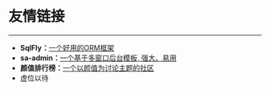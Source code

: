 # 友情链接

--- 

- **SqlFly：**[一个好用的ORM框架](https://sqlfly.dev33.cn/)
- **sa-admin：**[一个基于多窗口后台模板, 强大、易用](http://sa-admin.dev33.cn/)
- **颜值排行榜：**[一个以颜值为讨论主题的社区](http://web.yanzhi21.com/)
- 虚位以待 


